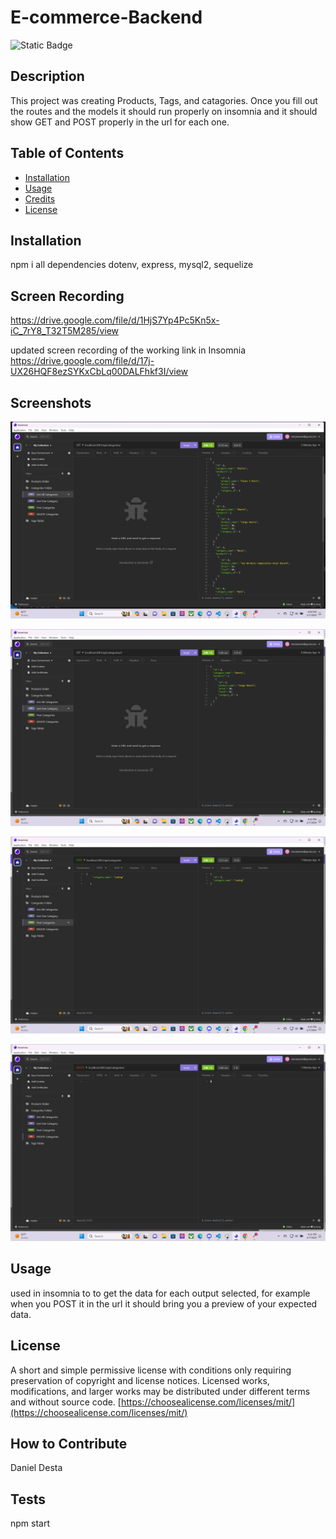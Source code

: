 # E-commerce-Backend
  
  ![Static Badge](https://img.shields.io/badge/license-mit-brightgreen)
    

  ## Description
  
  This project was creating Products, Tags, and catagories. Once you fill out the routes and the models it should run properly on insomnia and it should show GET and POST properly in the url for each one.
  
  ## Table of Contents 
  
  
  
  - [Installation](#installation)
  - [Usage](#usage)
  - [Credits](#credits)
  - [License](#license)
  
  ## Installation
  
npm i all dependencies dotenv, express, mysql2, sequelize

## Screen Recording
https://drive.google.com/file/d/1HjS7Yp4Pc5Kn5x-iC_7rY8_T32T5M285/view

updated screen recording of the working link in Insomnia
https://drive.google.com/file/d/17j-UX26HQF8ezSYKxCbLq00DALFhkf3I/view

## Screenshots
![Alt text](image.png)


![Alt text](image-1.png)


![Alt text](image-2.png)


![Alt text](image-3.png)
  ## Usage
  
  
 used in insomnia to to get the data for each output selected, for example when you POST it in the url it should bring you a preview of your expected data.
  
  
  
  ## License
  
A short and simple permissive license with conditions only requiring preservation of copyright and license notices. Licensed works, modifications, and larger works may be distributed under different terms and without source code.
  [https://choosealicense.com/licenses/mit/](https://choosealicense.com/licenses/mit/)

  
  ## How to Contribute
  Daniel Desta

  
  
  ## Tests
  npm start
